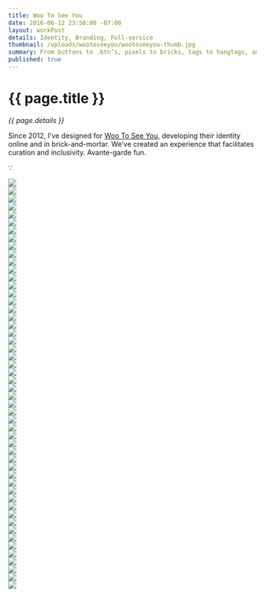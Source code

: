 ```yaml
---
title: Woo To See You
date: 2016-06-12 23:58:00 -07:00
layout: workPost
details: Identity, Branding, Full-service
thumbnail: /uploads/wootoseeyou/wootoseeyou-thumb.jpg
summary: From buttons to .btn’s, pixels to bricks, tags to hangtags, and picks to pics.
published: true
---
```


<div class="mw-900  bp1-u-textAlign-center  u-mar-auto  u-mar-b05">
    <h1 class="u-noMargin u-mar-b01">{{ page.title }}</h1>
    <p class="as-h5  u-mar-b05"><em>{{ page.details }}</em></p>
    <p class="as-h3">Since 2012, I’ve designed for <a href="http://wootoseeyou.com/">Woo To See You</a>, developing their identity online and in brick-and-mortar. We’ve created an experience that facilitates curation and inclusivity. Avante-garde fun.</p>
    <p class="as-h5  u-textAlign-center  u-mar-b05">&#8757;</p>
</div>

<div class="Grid  Grid--withGutters">
    <div class="Grid-cell  u-size1of1">
        <img src="/uploads/wootoseeyou/wootoseeyou-hero.jpg"/>
    </div>
    <div class="Grid-cell  u-size1of4">
        <img src="/uploads/wootoseeyou/wootoseeyou-brand-grid.jpg"/>
    </div>
    <div class="Grid-cell  u-size1of4">
        <img src="/uploads/wootoseeyou/wootoseeyou-brand-grid-1.jpg"/>
    </div>
    <div class="Grid-cell  u-size1of4">
        <img src="/uploads/wootoseeyou/wootoseeyou-brand-grid-2.jpg"/>
    </div>
    <div class="Grid-cell  u-size1of4">
        <img src="/uploads/wootoseeyou/wootoseeyou-brand-grid-3.jpg"/>
    </div>
    <div class="Grid-cell  u-size1of4">
        <img src="/uploads/wootoseeyou/wootoseeyou-brand-grid-4.jpg"/>
    </div>
    <div class="Grid-cell  u-size1of4">
        <img src="/uploads/wootoseeyou/wootoseeyou-brand-grid-5.jpg"/>
    </div>
    <div class="Grid-cell  u-size1of4">
        <img src="/uploads/wootoseeyou/wootoseeyou-brand-grid-6.jpg"/>
    </div>
    <div class="Grid-cell  u-size1of4">
        <img src="/uploads/wootoseeyou/wootoseeyou-brand-grid-7.jpg"/>
    </div>
    <div class="Grid-cell  u-size1of2">
        <img src="/uploads/wootoseeyou/wootoseeyou-builds-2.jpg"/>
    </div>
    <div class="Grid-cell  u-size1of2">
        <img src="/uploads/wootoseeyou/wootoseeyou-builds-1.jpg"/>
    </div>
    <div class="Grid-cell  u-size1of2">
        <img src="/uploads/wootoseeyou/wootoseeyou-builds-4.jpg"/>
    </div>
    <div class="Grid-cell  u-size1of2">
        <img src="/uploads/wootoseeyou/wootoseeyou-builds-5.jpg"/>
    </div>
    <div class="Grid-cell  u-size1of2">
        <img src="/uploads/wootoseeyou/wootoseeyou-builds.jpg"/>
    </div>
    <div class="Grid-cell  u-size1of2">
        <img src="/uploads/wootoseeyou/wootoseeyou-builds-3.jpg"/>
    </div>
    <div class="Grid-cell  u-size1of4">
        <img src="/uploads/wootoseeyou/wootoseeyou-builds-26.jpg"/>
    </div>
    <div class="Grid-cell  u-size1of4">
        <img src="/uploads/wootoseeyou/wootoseeyou-builds-24.jpg"/>
    </div>
    <div class="Grid-cell  u-size1of2">
        <img src="/uploads/wootoseeyou/wootoseeyou-builds-25.jpg"/>
    </div>
    <div class="Grid-cell  u-size1of4">
        <img src="/uploads/wootoseeyou/wootoseeyou-builds-6.jpg"/>
    </div>
    <div class="Grid-cell  u-size1of4">
        <img src="/uploads/wootoseeyou/wootoseeyou-builds-9.jpg"/>
    </div>
    <div class="Grid-cell  u-size1of4">
        <img src="/uploads/wootoseeyou/wootoseeyou-builds-7.jpg"/>
    </div>
    <div class="Grid-cell  u-size1of4">
        <img src="/uploads/wootoseeyou/wootoseeyou-builds-8.jpg"/>
    </div>
    <div class="Grid-cell  u-size1of4">
        <img src="/uploads/wootoseeyou/wootoseeyou-builds-12.jpg"/>
    </div>
    <div class="Grid-cell  u-size1of4">
        <img src="/uploads/wootoseeyou/wootoseeyou-builds-11.jpg"/>
    </div>
    <div class="Grid-cell  u-size1of4">
        <img src="/uploads/wootoseeyou/wootoseeyou-builds-13.jpg"/>
    </div>
    <div class="Grid-cell  u-size1of4">
        <img src="/uploads/wootoseeyou/wootoseeyou-builds-14.jpg"/>
    </div>
    <div class="Grid-cell  u-size1of3">
        <img src="/uploads/wootoseeyou/wootoseeyou-builds-17.jpg"/>
    </div>
    <div class="Grid-cell  u-size1of3">
        <img src="/uploads/wootoseeyou/wootoseeyou-builds-16.jpg"/>
    </div>
    <div class="Grid-cell  u-size1of3">
        <img src="/uploads/wootoseeyou/wootoseeyou-builds-15.jpg"/>
    </div>
    <div class="Grid-cell  u-size1of3">
        <img src="/uploads/wootoseeyou/wootoseeyou-builds-18.jpg"/>
    </div>
    <div class="Grid-cell  u-size1of3">
        <img src="/uploads/wootoseeyou/wootoseeyou-builds-19.jpg"/>
    </div>
    <div class="Grid-cell  u-size1of3">
        <img src="/uploads/wootoseeyou/wootoseeyou-builds-20.jpg"/>
    </div>
    <div class="Grid-cell  u-size1of4">
        <img src="/uploads/wootoseeyou/wootoseeyou-builds-21.jpg"/>
    </div>
    <div class="Grid-cell  u-size1of4">
        <img src="/uploads/wootoseeyou/wootoseeyou-builds-22.jpg"/>
    </div>
    <div class="Grid-cell  u-size1of4">
        <img src="/uploads/wootoseeyou/wootoseeyou-builds-23.jpg"/>
    </div>
    <div class="Grid-cell  u-size1of4">
        <img src="/uploads/wootoseeyou/wootoseeyou-builds-10.jpg"/>
    </div>
    <div class="Grid-cell  u-size1of1">
        <img src="/uploads/wootoseeyou/wootoseeyou-spaces-1.jpg"/>
    </div>
    <div class="Grid-cell  u-size1of2">
        <img src="/uploads/wootoseeyou/wootoseeyou-spaces.jpg"/>
    </div>
    <div class="Grid-cell  u-size1of2">
        <img src="/uploads/wootoseeyou/wootoseeyou-spaces-2.jpg"/>
    </div>
    <div class="Grid-cell  u-size1of2">
        <img src="/uploads/wootoseeyou/wootoseeyou-spaces-3.jpg"/>
    </div>
    <div class="Grid-cell  u-size1of2">
        <img src="/uploads/wootoseeyou/wootoseeyou-spaces-4.jpg"/>
    </div>
    <div class="Grid-cell  u-size1of4">
        <img src="/uploads/wootoseeyou/wootoseeyou-spaces-10.jpg"/>
    </div>
    <div class="Grid-cell  u-size1of4">
        <img src="/uploads/wootoseeyou/wootoseeyou-spaces-8.jpg"/>
    </div>
    <div class="Grid-cell  u-size1of4">
        <img src="/uploads/wootoseeyou/wootoseeyou-spaces-6.jpg"/>
    </div>
    <div class="Grid-cell  u-size1of4">
        <img src="/uploads/wootoseeyou/wootoseeyou-spaces-5.jpg"/>
    </div>
    <div class="Grid-cell  u-size1of3">
        <img src="/uploads/wootoseeyou/wootoseeyou-spaces-9.jpg"/>
    </div>
    <div class="Grid-cell  u-size1of3">
        <img src="/uploads/wootoseeyou/wootoseeyou-spaces-7.jpg"/>
    </div>
    <div class="Grid-cell  u-size1of3">
        <img src="/uploads/wootoseeyou/wootoseeyou-spaces-11.jpg"/>
    </div>
    <div class="Grid-cell  u-size1of2">
        <img src="/uploads/wootoseeyou/wootoseeyou-people-1.jpg"/>
    </div>
    <div class="Grid-cell  u-size1of2">
        <img src="/uploads/wootoseeyou/wootooseeyou-people-2.jpg"/>
    </div>
    <div class="Grid-cell  u-size1of2">
        <img src="/uploads/wootoseeyou/wootoseeyou-people-3.jpg"/>
    </div>
    <div class="Grid-cell  u-size1of2">
        <img src="/uploads/wootoseeyou/wootoseeyou-people-4.jpg"/>
    </div>
</div>